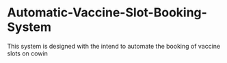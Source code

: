 # Automatic-Vaccine-Slot-Booking-System
This system is designed with the intend to automate the booking of vaccine slots on cowin
